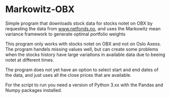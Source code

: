 # Markowitz-OBX
Simple program that downloads stock data for stocks notet on OBX by requesting the data from www.netfonds.no, and uses the 
Markowitz mean variance framework to generate optimal portfolio weights

This program only works with stocks notet on OBX and not on Oslo Axess. The program handels missing values well, but can
create some problems when the stocks history have large variations in available data due to beeing notet at different times.

The program does not yet have an option to select start and end dates of the data, and just uses all the close prices that
are available.

For the script to run you need a version of Python 3.xx with the Pandas and Numpy packages installed.
